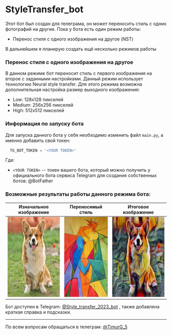 # StyleTransfer_bot 
Этот бот был создан для телеграма, он может переносить стиль с одних фотографий на другие.
Пока у бота есть один режим работы:
- Перенос стиля с одного изображения на другое (NST)
  
В дальнейшем я планирую создать ещё несколько режимов работы
### Перенос стиля с одного изображения на другое
В данном режиме бот переносит стиль с первого изображения на второе с заданными настройками. 
Данный режим использует технологию Neural style transfer. Для этого режима возможна  дополнительная настройка размер выходного изображения:
  - Low: 128х128 пикселей
  - Medium: 256х256 пикселей
  - High: 512х512 пикселей

### Информация по запуску бота
Для запуска данного бота у себя необходимо изменить файл `main.py`, а именно добавить свой токен:
```Python
  TG_BOT_TOKEN = '<YOUR TOKEN>'
```
Где:
- `<YOUR TOKEN>` -- токен вашего бота, который можно получить у официального бота сервиса Telegram для создания собственных ботов: @BotFather

### Возможные результаты работы данного режима бота:

Изначальное изображение    |  Переносимый стиль        |  Итоговое изображение
:-------------------------:|:-------------------------:|:-------------------------:
<img src="https://github.com/tima-g/StyleTransfer_bot/blob/main/images/content.jpg" height="250" width="250">  |  <img src="https://github.com/tima-g/StyleTransfer_bot/blob/main/images/style.jpg" height="250" width="181">  |   <img src="https://github.com/tima-g/StyleTransfer_bot/blob/main/images/result.jpg" height="250"  width="250">

Бот доступен в Telegram: [@Style_transfer_2023_bot](https://t.me/Style_transfer_2023_bot) ,  также добавлена краткая справка и подсказки.

_____

По всем вопросам обращаться в телеграм: [@TimurG_5](https://t.me/TimurG_5)
